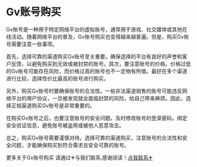 # Gv账号购买

Gv账号是一种用于特定网络平台的虚拟账号，通常用于游戏、社交媒体或其他在线活动。随着网络平台的普及，Gv账号购买也变得越来越普遍。但是，购买Gv账号需要注意一些事项。

首先，选择可靠的渠道购买Gv账号至关重要。确保选择的平台有良好的声誉和客户反馈，以避免购买到无效或被封禁的账号。其次，要注意账号的价格。价格过低的Gv账号可能存在风险，而价格过高的账号也不一定物有所值。最好在多个渠道进行比较，选择性价比最高的账号进行购买。

另外，购买Gv账号时要确保账号的合法性。一些非法渠道销售的账号可能违反网络平台的用户协议，一旦被发现就会面临封禁的风险，给自己带来麻烦。因此，选择正规渠道购买Gv账号是非常重要的。

在购买Gv账号之后，也要注意账号的安全问题。及时修改账号的登录密码，绑定安全验证信息，避免账号被盗用或被他人恶意攻击。

总之，购买Gv账号需要谨慎对待。选择可靠的渠道购买，注意账号的合法性和安全问题，才能确保购买到符合需求且安全可靠的账号。

更多关于Gv账号购买 请通过✈与我们联系,感谢阅读！[点我联系✈](https://file.G208.com)